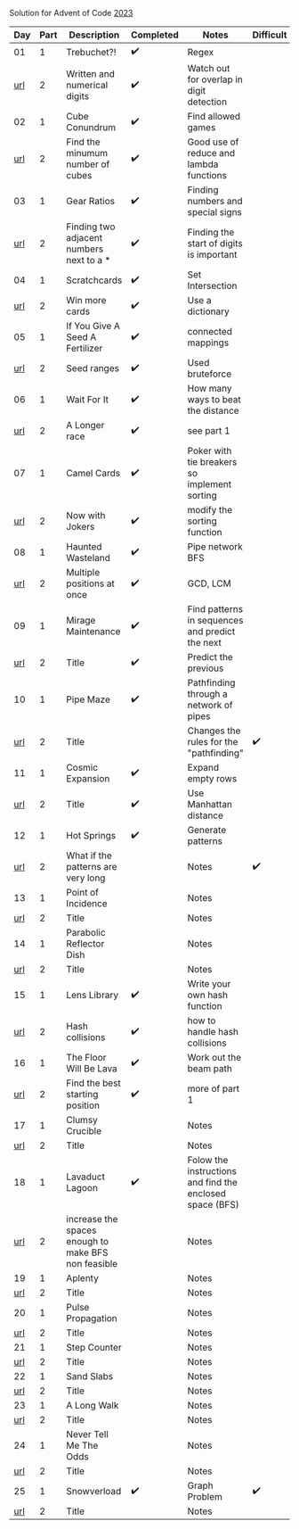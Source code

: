 Solution for Advent of Code [2023](https://adventofcode.com/2023)

| Day | Part | Description | Completed | Notes | Difficult | 
|-----|------|-------------|-----------|------|------------|
|  01 |  1   | Trebuchet?! | :heavy_check_mark: | Regex | |
| [url](https://adventofcode.com/2023/day/1) | 2 | Written and numerical digits  | :heavy_check_mark: | Watch out for overlap in digit detection | |
|  02 |  1   | Cube Conundrum | ✔️ | Find allowed games | |
| [url](https://adventofcode.com/2023/day/2) | 2 | Find the minumum number of cubes | ✔️ | Good use of reduce and lambda functions | |
|  03 |  1   | Gear Ratios | ✔️ | Finding numbers and special signs | |
| [url](https://adventofcode.com/2023/day/3) | 2 | Finding two adjacent numbers next to a * | ✔️ | Finding the start of digits is important | |
|  04 |  1   | Scratchcards | ✔️ | Set Intersection | |
| [url](https://adventofcode.com/2023/day/4) | 2 | Win more cards  | ✔️ | Use a dictionary | |
|  05 |  1   | If You Give A Seed A Fertilizer | ✔️ | connected mappings | |
| [url](https://adventofcode.com/2023/day/5) | 2 | Seed ranges | ✔️ | Used bruteforce | |
|  06 |  1   | Wait For It | ✔️ | How many ways to beat the distance | |
| [url](https://adventofcode.com/2023/day/6) | 2 | A Longer race | ✔️ | see part 1 | |
|  07 |  1   | Camel Cards | ✔️ | Poker with tie breakers so implement sorting | |
| [url](https://adventofcode.com/2023/day/7) | 2 | Now with Jokers | ✔️ | modify the sorting function | |
|  08 |  1   | Haunted Wasteland | ✔️ | Pipe network BFS | |
| [url](https://adventofcode.com/2023/day/8) | 2 | Multiple positions at once | ✔️ | GCD, LCM | |
|  09 |  1   | Mirage Maintenance | ✔️ | Find patterns in sequences and predict the next | |
| [url](https://adventofcode.com/2023/day/9) | 2 | Title  | ✔️ | Predict the previous | |
|  10 |  1   | Pipe Maze | ✔️ | Pathfinding through a network of pipes | |
| [url](https://adventofcode.com/2023/day/10) | 2 | Title  |  | Changes the rules for the "pathfinding" | ✔️ |
|  11 |  1   | Cosmic Expansion | ✔️ | Expand empty rows | |
| [url](https://adventofcode.com/2023/day/11) | 2 | Title  | ✔️ | Use Manhattan distance  | |
|  12 |  1   | Hot Springs | ✔️ | Generate patterns | |
| [url](https://adventofcode.com/2023/day/12) | 2 | What if the patterns are very long  |  | Notes | ✔️ |
|  13 |  1   | Point of Incidence |  | Notes | |
| [url](https://adventofcode.com/2023/day/13) | 2 | Title  |  | Notes | |
|  14 |  1   | Parabolic Reflector Dish |  | Notes | |
| [url](https://adventofcode.com/2023/day/14) | 2 | Title  |  | Notes | |
|  15 |  1   | Lens Library | ✔️ | Write your own hash function | |
| [url](https://adventofcode.com/2023/day/15) | 2 | Hash collisions  | ✔️ | how to handle hash collisions | |
|  16 |  1   | The Floor Will Be Lava | ✔️ | Work out the beam path | |
| [url](https://adventofcode.com/2023/day/16) | 2 | Find the best starting position  | ✔️ | more of part 1 | |
|  17 |  1   | Clumsy Crucible |  | Notes | |
| [url](https://adventofcode.com/2023/day/17) | 2 | Title  |  | Notes | |
|  18 |  1   | Lavaduct Lagoon | ✔️ | Folow the instructions and find the enclosed space (BFS) | |
| [url](https://adventofcode.com/2023/day/18) | 2 | increase the spaces enough to make BFS non feasible  |  | Notes | |
|  19 |  1   | Aplenty |  | Notes | |
| [url](https://adventofcode.com/2023/day/19) | 2 | Title  |  | Notes | |
|  20 |  1   | Pulse Propagation |  | Notes | |
| [url](https://adventofcode.com/2023/day/20) | 2 | Title  |  | Notes | |
|  21 |  1   | Step Counter |  | Notes | |
| [url](https://adventofcode.com/2023/day/21) | 2 | Title  |  | Notes | |
|  22 |  1   | Sand Slabs |  | Notes | |
| [url](https://adventofcode.com/2023/day/22) | 2 | Title  |  | Notes | |
|  23 |  1   | A Long Walk |  | Notes | |
| [url](https://adventofcode.com/2023/day/23) | 2 | Title  |  | Notes | |
|  24 |  1   | Never Tell Me The Odds |  | Notes | |
| [url](https://adventofcode.com/2023/day/24) | 2 | Title  |  | Notes | |
|  25 |  1   | Snowverload | ✔️ | Graph Problem | ✔️ |
| [url](https://adventofcode.com/2023/day/25) | 2 | Title  |  | Notes | |
